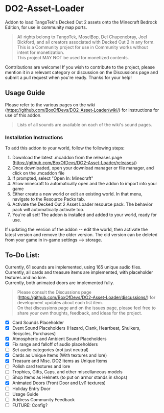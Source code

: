 # DO2-Asset-Loader
Addon to load TangoTek's Decked Out 2 assets onto the Minecraft Bedrock Edition, for use in community map ports. <br>
> All rights belong to TangoTek, MoselBop, Del Chupenebray, Joel Bickford, and all creators associated with Decked Out 2 in any form. <br>
> This is a Community project for use in Community works without intent for monetization. <br>
> This project MAY NOT be used for monetized contents. <br>

Contributions are welcome! If you wish to contribute to the project, please mention it in a relevant category or discussion on the Discussions page and submit a pull request when you're ready. Thanks for your help!

## Usage Guide
Please refer to the various pages on the wiki (https://github.com/BoxOfDevs/DO2-Asset-Loader/wiki/) for instructions for use of this addon. <br>
> Lists of all sounds are available on each of the wiki's sound pages. <br>

### Installation Instructions
To add this addon to your world, follow the following steps:
1. Download the latest .mcaddon from the releases page (https://github.com/BoxOfDevs/DO2-Asset-Loader/releases/)
2. Once downloaded, open your download manager or file manager, and click on the .mcaddon file
3. If prompted, select "Open In: Minecraft"
4. Allow minecraft to automatically open and the addon to import into your game
5. Either create a new world or edit an existing world. In that menu, navigate to the Resource Packs tab.
6. Activate the Decked Out 2 Asset Loader resource pack. The behavior pack will automatically activate too.
7. You're all set! The addon is installed and added to your world, ready for use.

If updating the version of the addon -- edit the world, then activate the latest version and remove the older version. The old version can be deleted from your game in in-game settings --> storage. 

## To-Do List:
Currently, 61 sounds are implemented, using 165 unique audio files. <br>
Currently, all cards and treasure items are implemented, with placeholder textures and no lore. <br>
Currently,  both animated doors are implemented fully. <br>
> Please consult the Discussions page (https://github.com/BoxOfDevs/DO2-Asset-Loader/discussions/) for development updates about each list item. <br>
On that discussions page and on the issues page, please feel free to share your own thoughts, feedback, and ideas for the project. <br>
- [X] Card Sounds Placeholder 
- [X] Event Sound Placeholders (Hazard, Clank, Heartbeat, Shulkers, Recycles, Purchases)
- [X] Atmospheric and Ambient Sound Placeholders
- [X] Fix range and falloff of audio placeholders
- [ ] Set audio categories (not just neutral)
- [X] Cards as Unique Items (With textures and lore)
- [X] Treasure and Misc. DO2 Items as Unique Items
- [ ] Polish card textures and lore
- [ ] Trophies, Gifts, Caps, and other miscellaneous models
- [ ] Shop Items as Helmets (to put on armor stands in shops)
- [X] Animated Doors (Front Door and Lvl1 textures)
- [ ] Holiday Entry Door
- [ ] Usage Guide
- [ ] Address Community Feedback
- [ ] FUTURE: Config? 
